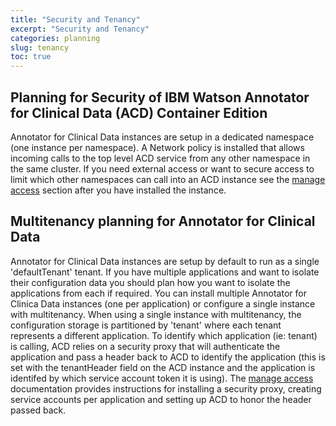 ```yaml
---
title: "Security and Tenancy"
excerpt: "Security and Tenancy"
categories: planning
slug: tenancy
toc: true
---
```

## Planning for Security of IBM Watson Annotator for Clinical Data (ACD) Container Edition

Annotator for Clinical Data instances are setup in a dedicated namespace (one instance per namespace).  A Network policy is installed that allows incoming calls to the top level ACD service from any other namespace in the same cluster.  If you need external access or want to secure access to limit which other namespaces can call into an ACD instance see the [manage access](../../security/manage-access/#network-policies-with-acd) section after you have installed the instance.

## Multitenancy planning for Annotator for Clinical Data

Annotator for Clinical Data instances are setup by default to run as a single 'defaultTenant' tenant.  If you have multiple applications and want to isolate their configuration data you should plan how you want to isolate the applications from each if required.  You can install multiple Annotator for Clinica Data instances (one per application) or configure a single instance with multitenancy.  When using a single instance with multitenancy, the configuration storage is partitioned by 'tenant' where each tenant represents a different application.  To identify which application (ie: tenant) is calling, ACD relies on a security proxy that will authenticate the application and pass a header back to ACD to identify the application (this is set with the tenantHeader field on the ACD instance and the application is identifed by which service account token it is using).   The [manage access](../../security/manage-access) documentation provides instructions for installing a security proxy, creating service accounts per application and setting up ACD to honor the header passed back.
